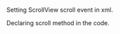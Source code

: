 Setting ScrollView scroll event in xml.
<snippet id='scroll-event-xml'/>

Declaring scroll method in the code.

<snippet id='scroll-view-event-code'/>